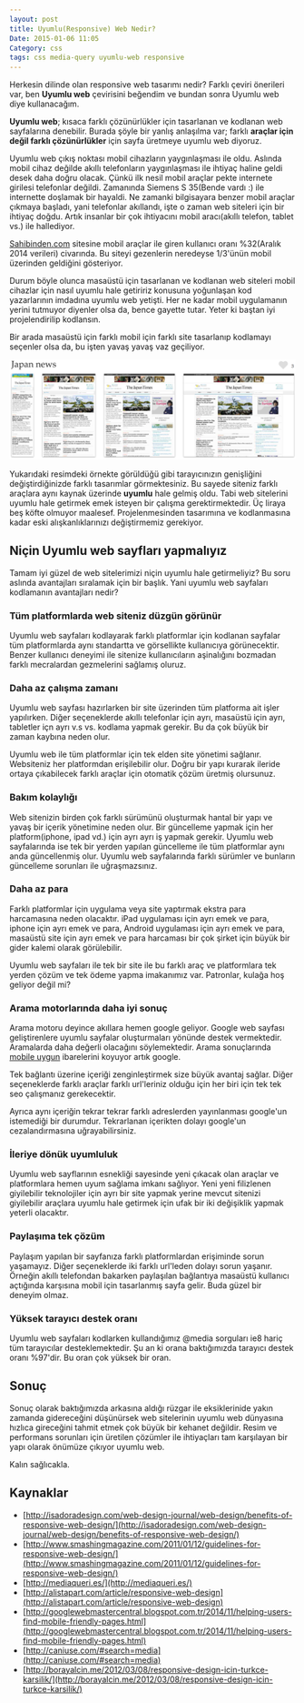```yaml
---
layout: post
title: Uyumlu(Responsive) Web Nedir?
Date: 2015-01-06 11:05
Category: css
tags: css media-query uyumlu-web responsive
---
```


Herkesin dilinde olan responsive web tasarımı nedir? Farklı çeviri önerileri var, ben **Uyumlu web** çevirisini beğendim ve bundan sonra Uyumlu web diye kullanacağım. 

**Uyumlu web**; kısaca farklı çözünürlükler için tasarlanan ve kodlanan web sayfalarına denebilir. Burada şöyle bir yanlış anlaşılma var; farklı **araçlar için değil farklı çözünürlükler** için sayfa üretmeye uyumlu web diyoruz. 

Uyumlu web çıkış noktası mobil cihazların yaygınlaşması ile oldu. Aslında mobil cihaz değilde akıllı telefonların yaygınlaşması ile ihtiyaç haline geldi desek daha doğru olacak. Çünkü ilk nesil mobil araçlar pekte internete girilesi telefonlar değildi. Zamanında Siemens S 35(Bende vardı :) ile internette doşlamak bir hayaldi. Ne zamanki bilgisayara benzer mobil araçlar çıkmaya başladı, yani telefonlar akıllandı, işte o zaman web siteleri için bir ihtiyaç doğdu. Artık insanlar bir çok ihtiyacını mobil aracı(akıllı telefon, tablet vs.) ile hallediyor. 

[Sahibinden.com](http://www.sahibinden.com) sitesine mobil araçlar ile giren kullanıcı oranı %32(Aralık 2014 verileri) civarında. Bu siteyi gezenlerin neredeyse 1/3'ünün mobil üzerinden geldiğini gösteriyor. 

Durum böyle olunca masaüstü için tasarlanan ve kodlanan web siteleri mobil cihazlar için nasıl uyumlu hale getiririz konusuna yoğunlaşan kod yazarlarının imdadına uyumlu web yetişti. Her ne kadar mobil uygulamanın yerini tutmuyor diyenler olsa da, bence gayette tutar. Yeter ki baştan iyi projelendirilip kodlansın.

Bir arada masaüstü için farklı mobil için farklı site tasarlanıp kodlamayı seçenler olsa da, bu işten yavaş yavaş vaz geçiliyor.

![Uyumlu Web][uyumlu_web]

Yukarıdaki resimdeki örnekte görüldüğü gibi tarayıcınızın genişliğini değiştirdiğinizde farklı tasarımlar görmektesiniz. Bu sayede siteniz farklı araçlara aynı kaynak üzerinde **uyumlu** hale gelmiş oldu. Tabi web sitelerini uyumlu hale getirmek emek isteyen bir çalışma gerektirmektedir. Üç liraya beş köfte olmuyor maalesef. Projelenmesinden tasarımına ve kodlanmasına kadar eski alışkanlıklarınızı değiştirmemiz gerekiyor.

## Niçin Uyumlu web sayfları yapmalıyız

Tamam iyi güzel de web sitelerimizi niçin uyumlu hale getirmeliyiz? Bu soru aslında avantajları sıralamak için bir başlık. Yani uyumlu web sayfaları kodlamanın avantajları nedir?

### Tüm platformlarda web siteniz düzgün görünür

Uyumlu web sayfaları kodlayarak farklı platformlar için kodlanan sayfalar tüm platformlarda aynı standartta ve görsellikte kullanıcıya görünecektir. Benzer kullanıcı deneyimi ile sitenize kullanıcıların aşinalığını bozmadan farklı mecralardan gezmelerini sağlamış oluruz. 

### Daha az çalışma zamanı

Uyumlu web sayfası hazırlarken bir site üzerinden tüm platforma ait işler yapılırken. Diğer seçeneklerde akıllı telefonlar için ayrı, masaüstü için ayrı, tabletler içn ayrı v.s vs. kodlama yapmak gerekir. Bu da çok büyük bir zaman kaybına neden olur.

Uyumlu web ile tüm platformlar için tek elden site yönetimi sağlanır. Websiteniz her platformdan erişilebilir olur. Doğru bir yapı kurarak ileride ortaya çıkabilecek farklı araçlar için otomatik çözüm üretmiş olursunuz.

### Bakım kolaylığı

Web sitenizin birden çok farklı sürümünü oluşturmak hantal bir yapı ve yavaş bir içerik yönetimine neden olur. Bir güncelleme yapmak için her platform(iphone, ipad vd.) için ayrı ayrı iş yapmak gerekir. Uyumlu web sayfalarında ise tek bir yerden yapılan güncelleme ile tüm platformlar aynı anda güncellenmiş olur. Uyumlu web sayfalarında farklı sürümler ve bunların güncelleme sorunları ile uğraşmazsınız.

### Daha az para

Farklı platformlar için uygulama veya site yaptırmak ekstra para harcamasına neden olacaktır. iPad uygulaması için ayrı emek ve para, iphone için ayrı emek ve para, Android uygulaması için ayrı emek ve para, masaüstü site için ayrı emek ve para harcaması bir çok şirket için büyük bir gider kalemi olarak görülebilir. 

Uyumlu web sayfaları ile tek bir site ile bu farklı araç ve platformlara tek yerden çözüm ve tek ödeme yapma imakanımız var. Patronlar, kulağa hoş geliyor değil mi?

### Arama motorlarında daha iyi sonuç

Arama motoru deyince akıllara hemen google geliyor. Google web sayfası geliştirenlere uyumlu sayfalar oluşturmaları yönünde destek vermektedir. Aramalarda daha değerli olacağını söylemektedir. Arama sonuçlarında [mobile uygun](http://googlewebmastercentral.blogspot.com.tr/2014/11/helping-users-find-mobile-friendly-pages.html) ibarelerini koyuyor artık google.

Tek bağlantı üzerine içeriği zenginleştirmek size büyük avantaj sağlar. Diğer seçeneklerde farklı araçlar farklı url'leriniz olduğu için her biri için tek tek seo çalışmanız gerekecektir.

Ayrıca aynı içeriğin tekrar tekrar farklı adreslerden yayınlanması google'un istemediği bir durumdur. Tekrarlanan içerikten dolayı google'un cezalandırmasına uğrayabilirsiniz.

### İleriye dönük uyumluluk

Uyumlu web sayflarının esnekliği sayesinde yeni çıkacak olan araçlar ve platformlara hemen uyum sağlama imkanı sağlıyor. Yeni yeni filizlenen giyilebilir teknolojiler için ayrı bir site yapmak yerine mevcut sitenizi giyilebilir araçlara uyumlu hale getirmek için ufak bir iki değişiklik yapmak yeterli olacaktır.

### Paylaşıma tek çözüm

Paylaşım yapılan bir sayfanıza farklı platformlardan erişiminde sorun yaşamayız. Diğer seçeneklerde iki farklı url'leden dolayı sorun yaşanır. Örneğin akıllı telefondan bakarken paylaşılan bağlantıya masaüstü kullanıcı açtığında karşısına mobil için tasarlanmış sayfa gelir. Buda güzel bir deneyim olmaz.

### Yüksek tarayıcı destek oranı

Uyumlu web sayfaları kodlarken kullandığımız @media sorguları ie8 hariç tüm tarayıcılar desteklemektedir. Şu an ki orana baktığımızda tarayıcı destek oranı %97'dir. Bu oran çok yüksek bir oran. 

## Sonuç

Sonuç olarak baktığımızda arkasına aldığı rüzgar ile eksiklerinide yakın zamanda gidereceğini düşünürsek web sitelerinin uyumlu web dünyasına hızlıca gireceğini tahmit etmek çok büyük bir kehanet değildir. Resim ve performans sorunları için üretilen çözümler ile ihtiyaçları tam karşılayan bir yapı olarak önümüze çıkıyor uyumlu web. 

Kalın sağlıcakla.

## Kaynaklar

 - [http://isadoradesign.com/web-design-journal/web-design/benefits-of-responsive-web-design/](http://isadoradesign.com/web-design-journal/web-design/benefits-of-responsive-web-design/)
 - [http://www.smashingmagazine.com/2011/01/12/guidelines-for-responsive-web-design/](http://www.smashingmagazine.com/2011/01/12/guidelines-for-responsive-web-design/)
 - [http://mediaqueri.es/](http://mediaqueri.es/)
 - [http://alistapart.com/article/responsive-web-design](http://alistapart.com/article/responsive-web-design)
 - [http://googlewebmastercentral.blogspot.com.tr/2014/11/helping-users-find-mobile-friendly-pages.html](http://googlewebmastercentral.blogspot.com.tr/2014/11/helping-users-find-mobile-friendly-pages.html)
 -  [http://caniuse.com/#search=media](http://caniuse.com/#search=media)
 - [http://borayalcin.me/2012/03/08/responsive-design-icin-turkce-karsilik/](http://borayalcin.me/2012/03/08/responsive-design-icin-turkce-karsilik/)

[uyumlu_web]: /images/uyumlu_web.png
